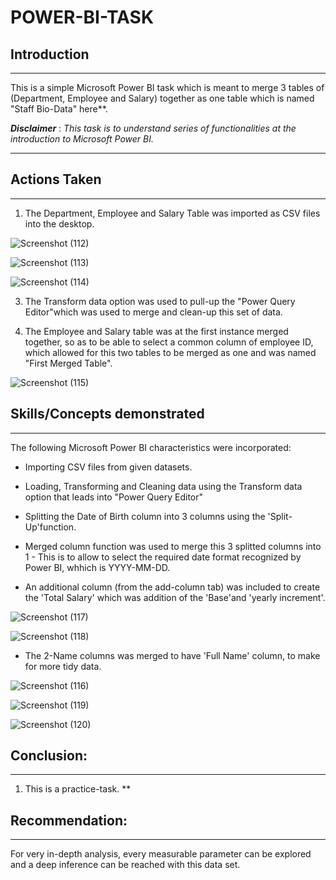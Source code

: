 # POWER-BI-TASK

## Introduction
***

This is a simple Microsoft Power BI task which is meant to merge 3 tables of (Department, Employee and Salary) together as one table which is named "Staff Bio-Data" here**. 

**_Disclaimer_** : _This task is to understand series of functionalities at the introduction to Microsoft Power BI._
***

## Actions Taken
***
1.	The Department, Employee and Salary Table was imported as CSV files into the desktop.
   
![Screenshot (112)](https://github.com/DROMOBOLADE/POWER-BI-TASK/assets/140443323/2816dae9-6cfe-4193-b9e2-c56acd921a5e)

![Screenshot (113)](https://github.com/DROMOBOLADE/POWER-BI-TASK/assets/140443323/5a7285c4-a6ce-4ac4-a7a1-99cb08d50fe6)

![Screenshot (114)](https://github.com/DROMOBOLADE/POWER-BI-TASK/assets/140443323/bf7e4fc6-e353-4927-b166-f1db340dd0ad)


3.	The Transform data option was used to pull-up the "Power Query Editor"which was used to merge and clean-up this set of data.

5.	The Employee and Salary table was at the first instance merged together, so as to be able to select a common column of employee ID,
     which allowed for this two tables to be merged as one and was named "First Merged Table".

![Screenshot (115)](https://github.com/DROMOBOLADE/POWER-BI-TASK/assets/140443323/5683ebcf-58ba-40ab-944d-2a9cfa0b7864)


## Skills/Concepts demonstrated

***
The following Microsoft Power BI characteristics were incorporated:

- Importing CSV files from given datasets.
  
- Loading, Transforming and Cleaning data using the Transform data option that leads into "Power Query Editor"
  
- Splitting the Date of Birth column into 3 columns using the 'Split-Up'function.
  
- Merged column function was used to merge this 3 splitted columns into 1 - This is to allow to select the required date format recognized by Power BI, whhich is YYYY-MM-DD.
  
- An additional column (from the add-column tab) was included to create the 'Total Salary' which was addition of the 'Base'and 'yearly increment'.

![Screenshot (117)](https://github.com/DROMOBOLADE/POWER-BI-TASK/assets/140443323/e0217cc7-ef0f-4a4a-a8f5-b2a23419d0d0)

![Screenshot (118)](https://github.com/DROMOBOLADE/POWER-BI-TASK/assets/140443323/9fb831ac-21d1-481a-af7f-4dede9516f86)

- The 2-Name columns was merged to have 'Full Name' column, to make for more tidy data.
  
![Screenshot (116)](https://github.com/DROMOBOLADE/POWER-BI-TASK/assets/140443323/001ba7ae-2be5-4736-b262-256b240d9665)

![Screenshot (119)](https://github.com/DROMOBOLADE/POWER-BI-TASK/assets/140443323/5bd4ec21-b7ec-4c5c-876e-946c33d30b26)

![Screenshot (120)](https://github.com/DROMOBOLADE/POWER-BI-TASK/assets/140443323/52be31d4-b720-498d-9502-b949dc63d420)

  
## Conclusion: 
***
1.	This is a practice-task. 
**

## Recommendation: 
***
For very in-depth analysis, every measurable parameter can be explored and a deep inference can be reached with this data set.







